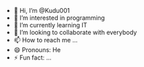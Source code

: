 - 👋 Hi, I’m @Kudu001
- 👀 I’m interested in programming
- 🌱 I’m currently learning IT
- 💞️ I’m looking to collaborate with everybody
- 📫 How to reach me ...
- 😄 Pronouns: He
- ⚡ Fun fact: ...

<!---
Kudu001/Kudu001 is a ✨ special ✨ repository because its `README.md` (this file) appears on your GitHub profile.
You can click the Preview link to take a look at your changes.
--->
